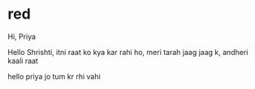 # red
Hi, Priya



Hello Shrishti, itni raat ko kya kar rahi ho, meri tarah jaag jaag k, andheri kaali raat

hello priya jo tum kr rhi vahi
